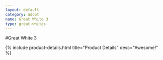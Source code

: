 ```yaml
---
layout: default
category: adopt
name: Great White 3
type: great-whites
---
```


#Great White 3

{% include product-details.html title="Product Details" desc="Awesome!" %}